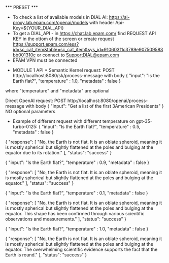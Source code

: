 *** PRESET ***
- To check a list of available models in DIAL AI: https://ai-proxy.lab.epam.com/openai/models  with header Api-Key=${YOUR_DIAL_API}
- To get a DIAL_API - in https://chat.lab.epam.com/  find REQUEST API KEY in the ottom of the screen 
or create request https://support.epam.com/ess?id=sc_cat_item&table=sc_cat_item&sys_id=910603f1c3789e907509583bb001310c 
or connect to SupportDIAL@epam.com
- EPAM VPN must be connected

* MODULE 1 API *
Semantic Kernel request:
POST http://localhost:8080/sk/process-message  with body 
{
  "input": "Is the Earth flat?",
  "temperature" : 1.0,
  "metadata" : false
}

where  "temperature"  and "metadata" are optional

Direct OpenAI request:
POST http://localhost:8080/openai/process-message
with body
{
"input": "Get a list of the first 3American Presidents"
}
NO optional parameters

* Example of different request with different temperature on gpt-35-turbo-0125:
{
  "input": "Is the Earth flat?",
  "temperature" : 0.5,
  "metadata" : false
}

{
"response": [
"No, the Earth is not flat. It is an oblate spheroid, meaning it is mostly spherical but slightly flattened at the poles and bulging at the equator due to its rotation."
],
"status": "success"
}

{
"input": "Is the Earth flat?",
"temperature" : 0.9,
"metadata" : false
}

{
"response": [
"No, the Earth is not flat. It is an oblate spheroid, meaning it is mostly spherical but slightly flattened at the poles and bulging at the equator."
],
"status": "success"
}

{
"input": "Is the Earth flat?",
"temperature" : 0.1,
"metadata" : false
}

{
"response": [
"No, the Earth is not flat. It is an oblate spheroid, meaning it is mostly spherical but slightly flattened at the poles and bulging at the equator. This shape has been confirmed through various scientific observations and measurements."
],
"status": "success"
}

{
"input": "Is the Earth flat?",
"temperature" : 1.0,
"metadata" : false
}

{
"response": [
"No, the Earth is not flat. It is an oblate spheroid, meaning it is mostly spherical but slightly flattened at the poles and bulging at the equator. The overwhelming scientific evidence supports the fact that the Earth is round."
],
"status": "success"
}
